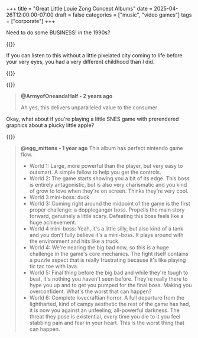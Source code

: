 +++
title = "Great Little Louie Zong Concept Albums"
date = 2025-04-26T12:00:00-07:00
draft = false
categories = ["music", "video games"]
tags = ["corporate"]
+++

Need to do some BUSINESS! in the 1990s?

{{<youtube SfaoDCn83bw >}}


If you can listen to this without a little pixelated city coming to life before your very eyes, you had a very different childhood than I did.

{{<imgwebp src="simcity.png">}}

{{<imgwebp src="ttd.png">}}


> **@ArmyofOneandaHalf - 2 years ago**
>
> Ah yes, this delivers unparalleled value to the consumer

Okay, what about if you're playing a little SNES game with prerendered graphics about a plucky little apple?

{{<youtube H8WE9GBlzEI>}}

> **@egg_mittens -  1 year ago**
> This album has perfect nintendo game flow.
>
> * World 1: Large, more powerful than the player, but very easy to outsmart. A simple fellow to help you get the controls.
> * World 2: The game starts showing you a bit of its edge. This boss is entirely antagonistic, but is also very charismatic and you kind of grow to love when they're on screen. Thinks they're very cool.
> * World 3 mini-boss: duck
> * World 3: Coming right around the midpoint of the game is the first proper challenge: a doppleganger boss. Propells the main story forward, genuinely a little scary. Defeating this boss feels like a huge achievement.
> * World 4 mini-boss: Yeah, it's a little silly, but also kind of a tank and you don't fully believe it's a mini-boss. It plays around  with the environment and hits like a truck.
> * World 4: We're nearing the big bad now, so this is a huge challenge in the game's core mechanics. The fight itself contains a puzzle aspect that is really frustrating because it's like playing tic tac toe with lava.
> * World 5: Final thing before the big bad and while they're tough to beat, it's nothing you haven't seen before. They're really there to hype you up and to get you pumped for the final boss. Making you overconfident. What's the worst that can happen?
> * World 6: Complete lovecraftian horror. A full departure from the lightharted, kind of campy aesthetic the rest of the game has had, it is now you against an unfeeling, all-powerful darkness. The threat they pose is existential, every time you die to it you feel stabbing pain and fear in your heart. This is the worst thing that can happen.